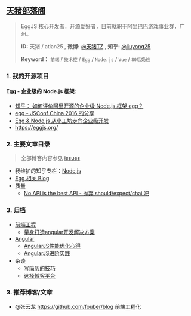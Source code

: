 ## [天猪部落阁](http://atian25.github.io) 

> EggJS 核心开发者，开源爱好者，目前就职于阿里巴巴游戏事业群，广州。
>
> **ID:** 天猪 / atian25 , **微博:** [@天猪TZ](http://weibo.com/liuyong25) , **知乎:** [@liuyong25](http://www.zhihu.com/people/liuyong25)
>
> **Keyword：** `前端` / `技术控` / `Egg` / `Node.js` / `Vue` / `80后奶爸`

### 1. 我的开源项目

#### **Egg - 企业级的 Node.js 框架**: 
  - [知乎： 如何评价阿里开源的企业级 Node.js 框架 egg？](https://github.com/atian25/blog/issues/18)
  - [egg - JSConf China 2016 的分享](https://github.com/atian25/blog/issues/13)
  - [Egg & Node.js 从小工坊走向企业级开发](https://github.com/atian25/blog/issues/20) 
  - https://eggjs.org/
  
### 2. 主要文章目录

> 全部博客内容参见 [issues](https://github.com/atian25/blog/issues)

- 我维护的知乎专栏：[Node.js](https://zhuanlan.zhihu.com/eggjs)
- [Egg 相关 Blog](https://github.com/atian25/blog/issues?q=is%3Aopen+is%3Aissue+label%3Aeggjs)
- 质量
  - [No API is the best API - 抛弃 should/expect/chai 吧](https://github.com/atian25/blog/issues/16)


### 3. 归档
- [前端工程](https://github.com/atian25/blog/issues?q=is%3Aopen+is%3Aissue+label%3Aeggjs+label%3A%E5%89%8D%E7%AB%AF%E5%B7%A5%E7%A8%8B)
  - [量身打造angular开发解决方案](posts/angular-fis/01.md)
- [Angular](https://github.com/atian25/atian25.github.io/labels/angular)
  - [AngularJS性能优化心得](http://atian25.github.io/5)
  - [AngularJS进阶实践](http://atian25.github.io/6)
- 杂谈
  - [写简历的技巧](http://atian25.github.io/3)
  - [选择博客平台](http://atian25.github.io/7)

### 3. 推荐博客/文章
- @张云龙 https://github.com/fouber/blog 前端工程化

